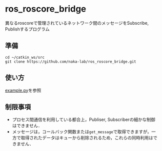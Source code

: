 # ros_roscore_bridge

異なるroscoreで管理されているネットワーク間のメッセージをSubscribe, Publishするプログラム

## 準備
```
cd ~/catkin_ws/src
git clone https://github.com/naka-lab/ros_roscore_bridge.git
```

## 使い方
[example.py](scripts/example.py)を参照

## 制限事項
- プロセス間通信を利用している都合上，Publiser, Subscriberの細かな制御はできません．
- メッセージは，コールバック関数または`get_message`で取得できますが，一方で取得されたデータはキューから削除されるため，これらの同時利用はできません．
